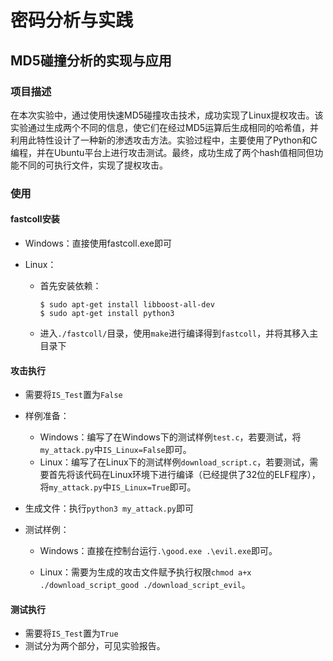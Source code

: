 # 密码分析与实践

## MD5碰撞分析的实现与应用

### 项目描述

在本次实验中，通过使用快速MD5碰撞攻击技术，成功实现了Linux提权攻击。该实验通过生成两个不同的信息，使它们在经过MD5运算后生成相同的哈希值，并利用此特性设计了一种新的渗透攻击方法。实验过程中，主要使用了Python和C编程，并在Ubuntu平台上进行攻击测试。最终，成功生成了两个hash值相同但功能不同的可执行文件，实现了提权攻击。

### 使用

#### fastcoll安装

- Windows：直接使用fastcoll.exe即可

- Linux：

  - 首先安装依赖：

    ```
    $ sudo apt-get install libboost-all-dev
    $ sudo apt-get install python3
    ```

  - 进入`./fastcoll/`目录，使用`make`进行编译得到`fastcoll`，并将其移入主目录下

#### 攻击执行

- 需要将`IS_Test`置为`False`
- 样例准备：
  - Windows：编写了在Windows下的测试样例`test.c`，若要测试，将`my_attack.py`中`IS_Linux=False`即可。
  - Linux：编写了在Linux下的测试样例`download_script.c`，若要测试，需要首先将该代码在Linux环境下进行编译（已经提供了32位的ELF程序），将`my_attack.py`中`IS_Linux=True`即可。
- 生成文件：执行`python3 my_attack.py`即可
- 测试样例：

  - Windows：直接在控制台运行`.\good.exe .\evil.exe`即可。

  - Linux：需要为生成的攻击文件赋予执行权限`chmod a+x ./download_script_good ./download_script_evil`。

#### 测试执行

- 需要将`IS_Test`置为`True`
- 测试分为两个部分，可见实验报告。
